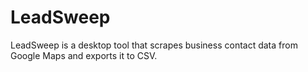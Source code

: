 # LeadSweep
LeadSweep is a desktop tool that scrapes business contact data from Google Maps and exports it to CSV.
